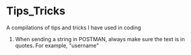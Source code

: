 # Tips_Tricks
A compilations of tips and tricks I have used in coding

1. When sending a string in POSTMAN, always make sure the text is in quotes.
For example, "username"
